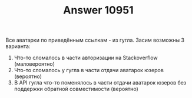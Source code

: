 ﻿---
title: "Answer 10951"
se.owner.user_id: 17609
se.owner.display_name: "ЮрийСПб"
se.owner.link: "https://ru.meta.stackoverflow.com/users/17609/%d0%ae%d1%80%d0%b8%d0%b9%d0%a1%d0%9f%d0%b1"
se.answer_id: 10951
se.question_id: 10948
se.post_type: answer
se.is_accepted: True
---
<p>Все аватарки по приведённым ссылкам - из гугла. Засим возможны 3 варианта:</p>
<ol>
<li>Что-то сломалось в части авторизации на Stackoverflow (маловероятно)</li>
<li>Что-то сломалось у гугла в части отдачи аватарок юзеров (вероятно)</li>
<li>В API гугла что-то поменялось в части отдачи аватарок юзеров без поддержки обратной совместимости (вероятно)</li>
</ol>
